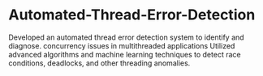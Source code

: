 # Automated-Thread-Error-Detection
Developed an automated thread error detection system to identify and diagnose. concurrency issues in multithreaded applications Utilized advanced algorithms and machine learning techniques to detect race conditions, deadlocks, and other threading anomalies.
